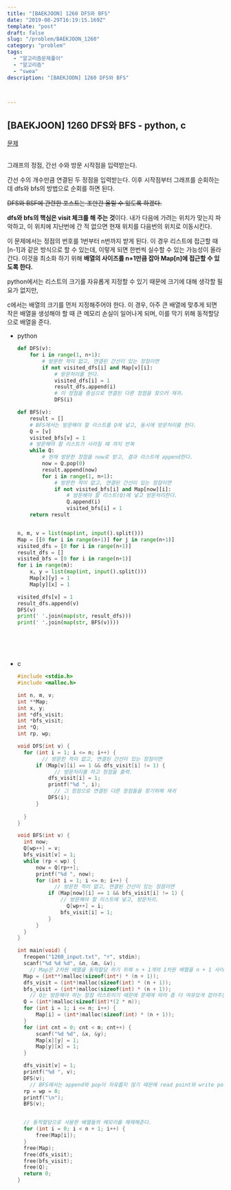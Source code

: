 ```yaml
---
title: "[BAEKJOON] 1260 DFS와 BFS"
date: "2019-08-29T16:19:15.169Z"
template: "post"
draft: false
slug: "/problem/BAEKJOON_1260"
category: "problem"
tags:
  - "알고리즘문제풀이"
  - "알고리즘"
  - "swea"
description: "[BAEKJOON] 1260 DFS와 BFS"



---
```






## [BAEKJOON] 1260 DFS와 BFS - python, c

[문제](<https://www.acmicpc.net/problem/1260>)<br><br>

그래프의 정점, 간선 수와 방문 시작점을 입력받는다. 

간선 수의 개수만큼 연결된 두 정점을 입력받는다. 이후 시작점부터 그래프를 순회하는데 dfs와 bfs의 방법으로 순회를 하면 된다.

<del>DFS와 BSF에 관련한 포스트는 조만간 올릴 수 있도록 하겠다.</del>

**dfs와 bfs의 핵심은 visit 체크를 해 주는 것**이다. 내가 다음에 가려는 위치가 맞는지 파악하고, 이 위치에 지난번에 간 적 없으면 현재 위치를 다음번의 위치로 이동시킨다.

이 문제에서는 정점의 번호를 1번부터 n번까지 받게 된다. 이 경우 리스트에 접근할 때 [n-1]과 같은 방식으로 할 수 있는데, 이렇게 되면 한번씩 실수할 수 있는 가능성이 올라간다. 이것을 최소화 하기 위해 **배열의 사이즈를 n+1만큼 잡아 Map[n]에 접근할 수 있도록 한다.**

python에서는 리스트의 크기를 자유롭게 지정할 수 있기 때문에 크기에 대해 생각할 필요가 없지만, 

c에서는 배열의 크기를 먼저 지정해주어야 한다. 이 경우, 아주 큰 배열에 맞추게 되면 작은 배열을 생성해야 할 때 큰 메모리 손실이 일어나게 되며, 이를 막기 위해 동적할당으로 배열을 준다.<br>

- python

  ```python
  def DFS(v):
      for i in range(1, n+1):
          # 방문한 적이 없고, 연결된 간선이 있는 정점이면
          if not visited_dfs[i] and Map[v][i]:
              # 방문처리를 한다.
              visited_dfs[i] = 1
              result_dfs.append(i)
              # 이 정점을 중심으로 연결된 다른 정점을 찾으러 재귀.
              DFS(i)
  
  def BFS(v):
      result = []
      # BFS에서는 방문해야 할 리스트를 Q에 넣고, 동시에 방문처리를 한다.
      Q = [v]
      visited_bfs[v] = 1
      # 방문해야 할 리스트가 사라질 때 까지 반복
      while Q:
          # 현재 방문한 정점을 now로 받고, 결과 리스트에 append한다.
          now = Q.pop(0)
          result.append(now)
          for i in range(1, n+1):
              # 방문한 적이 없고, 연결된 간선이 있는 정점이면
              if not visited_bfs[i] and Map[now][i]:
                  # 방문해야 할 리스트(Q)에 넣고 방문처리한다.
                  Q.append(i)
                  visited_bfs[i] = 1
      return result
  
  
  n, m, v = list(map(int, input().split()))
  Map = [[0 for i in range(n+1)] for j in range(n+1)]
  visited_dfs = [0 for i in range(n+1)]
  result_dfs = []
  visited_bfs = [0 for i in range(n+1)]
  for i in range(m):
      x, y = list(map(int, input().split()))
      Map[x][y] = 1
      Map[y][x] = 1
  
  visited_dfs[v] = 1
  result_dfs.append(v)
  DFS(v)
  print(' '.join(map(str, result_dfs)))
  print(' '.join(map(str, BFS(v))))
  ```

  <br><br><br>

- c

  ```c
  #include <stdio.h>
  #include <malloc.h>
  
  int n, m, v;
  int **Map;
  int x, y;
  int *dfs_visit;
  int *bfs_visit;
  int *Q;
  int rp, wp;
  
  void DFS(int v) {
  	for (int i = 1; i <= n; i++) {
          // 방문한 적이 없고, 연결된 간선이 있는 정점이면
  		if (Map[v][i] == 1 && dfs_visit[i] != 1) {
              // 방문처리를 하고 정점을 출력. 
  			dfs_visit[i] = 1;
  			printf("%d ", i);
              // 그 정점으로 연결된 다른 정점들을 찾기위해 재귀
  			DFS(i);
  		}
  		
  	}
  }
  
  void BFS(int v) {
  	int now;
  	Q[wp++] = v;
  	bfs_visit[v] = 1;
  	while (rp < wp) {
  		now = Q[rp++];
  		printf("%d ", now);
  		for (int i = 1; i <= n; i++) {
              // 방문한 적이 없고, 연결된 간선이 있는 정점이면
  			if (Map[now][i] == 1 && bfs_visit[i] != 1) {
  				// 방문해야 할 리스트에 넣고, 방문처리.
                  Q[wp++] = i;
  				bfs_visit[i] = 1;
  			}
  		}
  	}
  }
  
  int main(void) {
  	freopen("1260_input.txt", "r", stdin);
  	scanf("%d %d %d", &n, &m, &v);
      // Map은 2차원 배열을 동적할당 하기 위해 n + 1개의 1차원 배열을 n + 1 사이즈의 배열에 각각 연결한다.
  	Map = (int**)malloc(sizeof(int*) * (n + 1));
  	dfs_visit = (int*)malloc(sizeof(int) * (n + 1));
  	bfs_visit = (int*)malloc(sizeof(int) * (n + 1));
      // Q는 방문해야 하는 정점 리스트이기 때문에 문제에 따라 좀 더 여유있게 잡아주는 것이 좋다.
  	Q = (int*)malloc(sizeof(int)*(2 * n));
  	for (int i = 1; i <= n; i++) {
  		Map[i] = (int*)malloc(sizeof(int) * (n + 1));
  	}
  	for (int cnt = 0; cnt < m; cnt++) {
  		scanf("%d %d", &x, &y);
  		Map[x][y] = 1;
  		Map[y][x] = 1;
  	}
  
  	dfs_visit[v] = 1;
  	printf("%d ", v);
  	DFS(v);
      // BFS에서는 append와 pop이 자유롭지 않기 때문에 read point와 write point 각각을 rp, wp로 두어 사용한다.
  	rp = wp = 0;
  	printf("\n");
  	BFS(v);
  
  
  	// 동적할당으로 사용한 배열들의 메모리를 해제해준다.
  	for (int i = 0; i < n + 1; i++) {
  		free(Map[i]);
  	}
  	free(Map);
  	free(dfs_visit);
  	free(bfs_visit);
  	free(Q);
  	return 0;
  }
  ```

  


